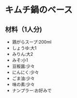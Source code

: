 # キムチ鍋のベース


## 材料（1人分)
- 鶏がらスープ:200ml
- しょうゆ:大1
- みりん:大2
- みそ:小1
- 豆板醤:少々
- にんにく:少々
- ごま油:少々
- 味の素:少々
- ナンプラー:お好みで
